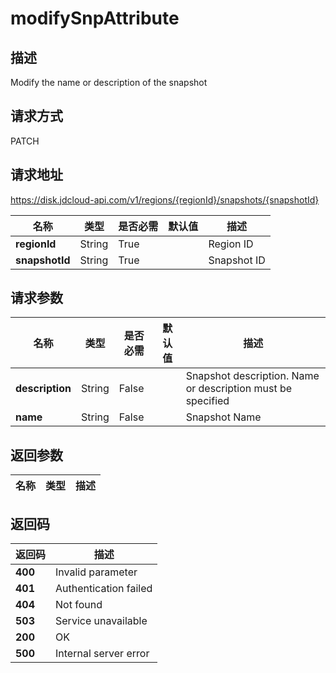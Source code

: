# modifySnpAttribute


## 描述
Modify the name or description of the snapshot

## 请求方式
PATCH

## 请求地址
https://disk.jdcloud-api.com/v1/regions/{regionId}/snapshots/{snapshotId}

|名称|类型|是否必需|默认值|描述|
|---|---|---|---|---|
|**regionId**|String|True||Region ID|
|**snapshotId**|String|True||Snapshot ID|

## 请求参数
|名称|类型|是否必需|默认值|描述|
|---|---|---|---|---|
|**description**|String|False||Snapshot description. Name or description must be specified|
|**name**|String|False||Snapshot Name|


## 返回参数
|名称|类型|描述|
|---|---|---|



## 返回码
|返回码|描述|
|---|---|
|**400**|Invalid parameter|
|**401**|Authentication failed|
|**404**|Not found|
|**503**|Service unavailable|
|**200**|OK|
|**500**|Internal server error|
